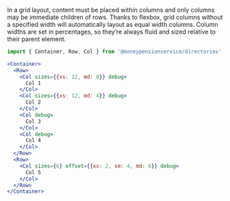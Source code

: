 In a grid layout, content must be placed within columns and only columns may be immediate children of rows.
Thanks to flexbox, grid columns without a specified width will automatically layout as equal width columns.
Column widths are set in percentages, so they’re always fluid and sized relative to their parent element.

```jsx
import { Container, Row, Col } from '@moneypensionservice/directories';

<Container>
  <Row>
    <Col sizes={{xs: 12, md: 8}} debug>
      Col 1
    </Col>
    <Col sizes={{xs: 12, md: 4}} debug>
      Col 2
    </Col>
    <Col debug>
      Col 3
    </Col>
    <Col debug>
      Col 4
    </Col>
  </Row>
  <Row>
    <Col sizes={6} offset={{xs: 2, sm: 4, md: 6}} debug>
      Col 5
    </Col>
  </Row>
</Container>
```
